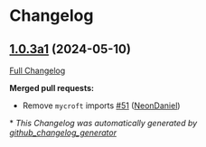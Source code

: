 # Changelog

## [1.0.3a1](https://github.com/NeonGeckoCom/skill-speed_test/tree/1.0.3a1) (2024-05-10)

[Full Changelog](https://github.com/NeonGeckoCom/skill-speed_test/compare/1.0.2...1.0.3a1)

**Merged pull requests:**

- Remove `mycroft` imports [\#51](https://github.com/NeonGeckoCom/skill-speed_test/pull/51) ([NeonDaniel](https://github.com/NeonDaniel))



\* *This Changelog was automatically generated by [github_changelog_generator](https://github.com/github-changelog-generator/github-changelog-generator)*
